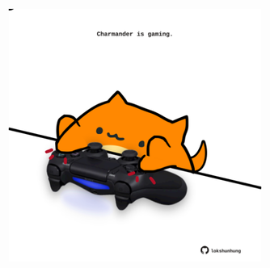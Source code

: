 <!-- built at 23/03/2024, 08:00:47 UTC -->
<p align="center">
  <img width="500" height="500" src="./ReadmeImage.svg">
</p>
